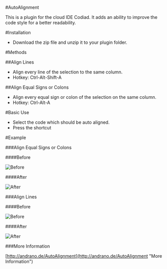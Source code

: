 #AutoAlignment

This is a plugin for the cloud IDE Codiad. It adds an ability to improve the code style for a better readability.

#Installation

- Download the zip file and unzip it to your plugin folder.

#Methods

##Align Lines

- Align every line of the selection to the same column.
- Hotkey: Ctrl-Alt-Shift-A

##Align Equal Signs or Colons

- Align every equal sign or colon of the selection on the same column.
- Hotkey: Ctrl-Alt-A

#Basic Use

- Select the code which should be auto aligned.
- Press the shortcut

#Example

###Align Equal Signs or Colons

####Before

![Before](http://andrano.de/AutoAlignment/img/example1.jpg "Before")

####After

![After](http://andrano.de/AutoAlignment/img/example2.jpg "After")

###Align Lines

####Before

![Before](http://andrano.de/AutoAlignment/img/example3.jpg "Before")

####After

![After](http://andrano.de/AutoAlignment/img/example4.jpg "After")

###More Information

[http://andrano.de/AutoAlignment](http://andrano.de/AutoAlignment "More Information")